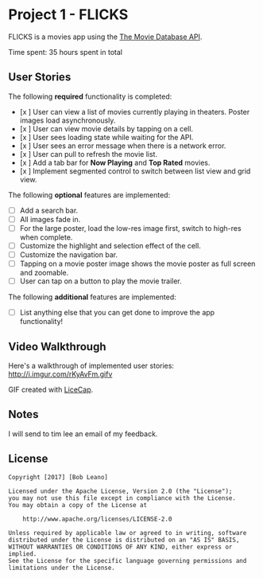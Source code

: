 # Project 1 - FLICKS

FLICKS is a movies app using the [The Movie Database API](http://docs.themoviedb.apiary.io/#).

Time spent: 35 hours spent in total

## User Stories

The following **required** functionality is completed:

- [x ] User can view a list of movies currently playing in theaters. Poster images load asynchronously.
- [x ] User can view movie details by tapping on a cell.
- [x ] User sees loading state while waiting for the API.
- [x ] User sees an error message when there is a network error.
- [x ] User can pull to refresh the movie list.
- [x ] Add a tab bar for **Now Playing** and **Top Rated** movies.
- [x ] Implement segmented control to switch between list view and grid view.

The following **optional** features are implemented:

- [ ] Add a search bar.
- [ ] All images fade in.
- [ ] For the large poster, load the low-res image first, switch to high-res when complete.
- [ ] Customize the highlight and selection effect of the cell.
- [ ] Customize the navigation bar.
- [ ] Tapping on a movie poster image shows the movie poster as full screen and zoomable.
- [ ] User can tap on a button to play the movie trailer.

The following **additional** features are implemented:

- [ ] List anything else that you can get done to improve the app functionality!

## Video Walkthrough

Here's a walkthrough of implemented user stories: http://i.imgur.com/rKyAvFm.gifv

<!--img src='http://i.imgur.com/rKyAvFm.gifv' title='Video Walkthrough' width='' alt='Video Walkthrough' /-->

GIF created with [LiceCap](http://www.cockos.com/licecap/).

## Notes

I will send to tim lee an email of my feedback.

## License

    Copyright [2017] [Bob Leano]

    Licensed under the Apache License, Version 2.0 (the "License");
    you may not use this file except in compliance with the License.
    You may obtain a copy of the License at

        http://www.apache.org/licenses/LICENSE-2.0

    Unless required by applicable law or agreed to in writing, software
    distributed under the License is distributed on an "AS IS" BASIS,
    WITHOUT WARRANTIES OR CONDITIONS OF ANY KIND, either express or implied.
    See the License for the specific language governing permissions and
    limitations under the License.
